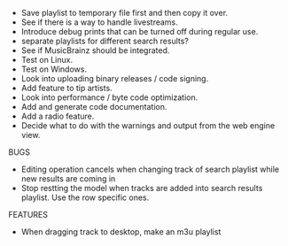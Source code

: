 - Save playlist to temporary file first and then copy it over.
- See if there is a way to handle livestreams.
- Introduce debug prints that can be turned off during regular use.
- separate playlists for different search results?
- See if MusicBrainz should be integrated.
- Test on Linux.
- Test on Windows.
- Look into uploading binary releases / code signing.
- Add feature to tip artists.
- Look into performance / byte code optimization.
- Add and generate code documentation.
- Add a radio feature.
- Decide what to do with the warnings and output from the web engine view.

BUGS
- Editing operation cancels when changing track of search playlist while new results are coming in
- Stop restting the model when tracks are added into search results playlist. Use the row specific ones.

FEATURES
- When dragging track to desktop, make an m3u playlist
